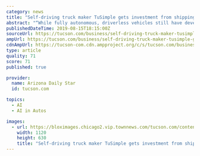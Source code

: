 ```yaml
---
category: news
title: "Self-driving truck maker TuSimple gets investment from shipping giant UPS"
abstract: "“While fully autonomous, driverless vehicles still have development ... investments in Internet of Things (IoT) technology, artificial intelligence and advanced analytics to increase fuel ..."
publishedDateTime: 2019-08-15T18:15:00Z
sourceUrl: https://tucson.com/business/self-driving-truck-maker-tusimple-gets-investment-from-shipping-giant/article_0b1e975c-915f-5ae3-826a-1b682d9f77e0.html
ampUrl: https://tucson.com/business/self-driving-truck-maker-tusimple-gets-investment-from-shipping-giant/article_0b1e975c-915f-5ae3-826a-1b682d9f77e0.amp.html
cdnAmpUrl: https://tucson-com.cdn.ampproject.org/c/s/tucson.com/business/self-driving-truck-maker-tusimple-gets-investment-from-shipping-giant/article_0b1e975c-915f-5ae3-826a-1b682d9f77e0.amp.html
type: article
quality: 71
score: 71
published: true

provider:
  name: Arizona Daily Star
  id: tucson.com

topics:
  - AI
  - AI in Autos

images:
  - url: https://bloximages.chicago2.vip.townnews.com/tucson.com/content/tncms/assets/v3/editorial/d/3d/d3de5b2c-d77c-5d1d-b679-e1b1d9fa7d8e/5d55a6525947e.image.jpg?crop=1763%2C992%2C0%2C91&amp;resize=1120%2C630&amp;order=crop%2Cresize
    width: 1120
    height: 630
    title: "Self-driving truck maker TuSimple gets investment from shipping giant UPS"
---
```

